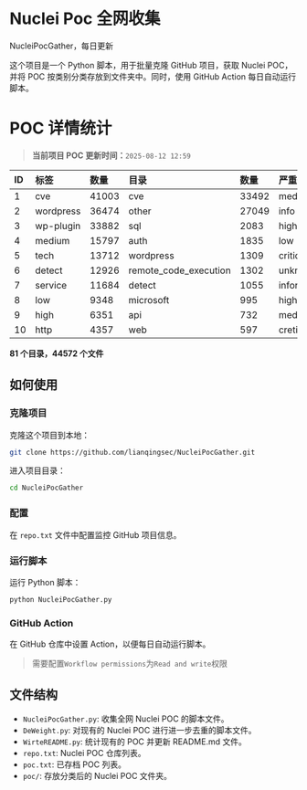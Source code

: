 # Nuclei Poc 全网收集
NucleiPocGather，每日更新

这个项目是一个 Python 脚本，用于批量克隆 GitHub 项目，获取 Nuclei POC，并将 POC 按类别分类存放到文件夹中。同时，使用 GitHub Action 每日自动运行脚本。
# POC 详情统计

> **当前项目 POC 更新时间：**`2025-08-12 12:59`

| ID | 标签      | 数量 | 目录       | 数量 | 严重性   | 数量 |
|:---| :-------- | :--- | :--------- | :--- | :------- | :--- |
| 1 | cve | 41003 | cve | 33492 | medium | 22035 |
| 2 | wordpress | 36474 | other | 27049 | info | 19459 |
| 3 | wp-plugin | 33882 | sql | 2083 | high | 13590 |
| 4 | medium | 15797 | auth | 1835 | low | 10565 |
| 5 | tech | 13712 | wordpress | 1309 | critical | 7587 |
| 6 | detect | 12926 | remote_code_execution | 1302 | unknown | 93 |
| 7 | service | 11684 | detect | 1055 | informative | 17 |
| 8 | low | 9348 | microsoft | 995 | hight | 16 |
| 9 | high | 6351 | api | 732 | meduim | 5 |
| 10 | http | 4357 | web | 597 | cretical | 2 |

**81 个目录，44572 个文件**
## 如何使用

### 克隆项目

克隆这个项目到本地：

```bash
git clone https://github.com/lianqingsec/NucleiPocGather.git
```

进入项目目录：

```bash
cd NucleiPocGather
```

### 配置

在 `repo.txt` 文件中配置监控 GitHub 项目信息。

### 运行脚本

运行 Python 脚本：

```bash
python NucleiPocGather.py
```

### GitHub Action

在 GitHub 仓库中设置 Action，以便每日自动运行脚本。

> 需要配置`Workflow permissions`为`Read and write`权限

## 文件结构

- `NucleiPocGather.py`: 收集全网 Nuclei POC 的脚本文件。
- `DeWeight.py`: 对现有的 Nuclei POC 进行进一步去重的脚本文件。
- `WirteREADME.py`: 统计现有的 POC 并更新 README.md 文件。
- `repo.txt`: Nuclei POC 仓库列表。
- `poc.txt`: 已存档 POC 列表。
- `poc/`: 存放分类后的 Nuclei POC 文件夹。

